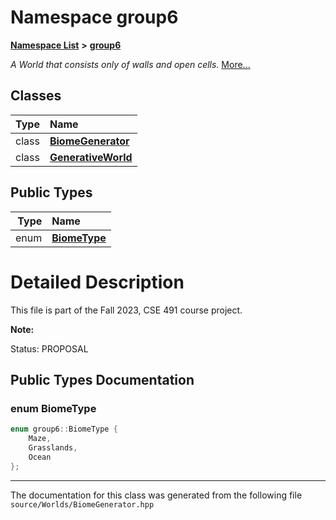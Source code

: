 

# Namespace group6



[**Namespace List**](namespaces.md) **>** [**group6**](namespacegroup6.md)



_A World that consists only of walls and open cells._ [More...](#detailed-description)
















## Classes

| Type | Name |
| ---: | :--- |
| class | [**BiomeGenerator**](classgroup6_1_1_biome_generator.md) <br> |
| class | [**GenerativeWorld**](classgroup6_1_1_generative_world.md) <br> |


## Public Types

| Type | Name |
| ---: | :--- |
| enum  | [**BiomeType**](#enum-biometype)  <br> |
















































# Detailed Description


This file is part of the Fall 2023, CSE 491 course project. 

**Note:**

Status: PROPOSAL 





    
## Public Types Documentation




### enum BiomeType 

```C++
enum group6::BiomeType {
    Maze,
    Grasslands,
    Ocean
};
```




------------------------------
The documentation for this class was generated from the following file `source/Worlds/BiomeGenerator.hpp`

